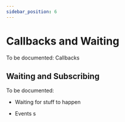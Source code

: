 ```yaml
---
sidebar_position: 6
---
```


# Callbacks and Waiting

To be documented: Callbacks

## Waiting and Subscribing

To be documented:

- Waiting for stuff to happen

- Events
s